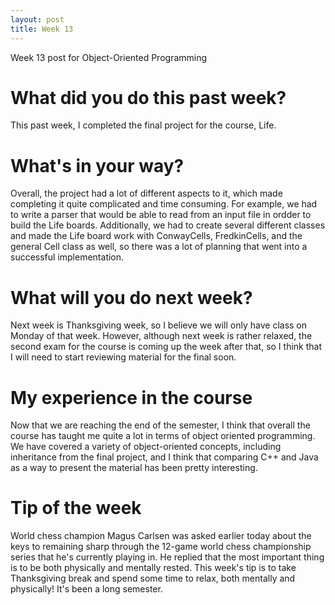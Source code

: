 ```yaml
---
layout: post
title: Week 13
---
```


Week 13 post for Object-Oriented Programming

# What did you do this past week?

This past week, I completed the final project for the course, Life. 

# What's in your way?

Overall, the project had a lot of different aspects to it, which made completing it quite complicated and time consuming. For example, we had to write a parser that would be able to read from an input file in ordder to build the Life boards. Additionally, we had to create several different classes and made the Life board work with ConwayCells, FredkinCells, and the general Cell class as well, so there was a lot of planning that went into a successful implementation. 

# What will you do next week?

Next week is Thanksgiving week, so I believe we will only have class on Monday of that week. However, although next week is rather relaxed, the second exam for the course is coming up the week after that, so I think that I will need to start reviewing material for the final soon.

# My experience in the course

Now that we are reaching the end of the semester, I think that overall the course has taught me quite a lot in terms of object oriented programming. We have covered a variety of object-oriented concepts, including inheritance from the final project, and I think that comparing C++ and Java as a way to present the material has been pretty interesting.

# Tip of the week

World chess champion Magus Carlsen was asked earlier today about the keys to remaining sharp through the 12-game world chess championship series that he's currently playing in. He replied that the most important thing is to be both physically and mentally rested. This week's tip is to take Thanksgiving break and spend some time to relax, both mentally and physically! It's been a long semester.
